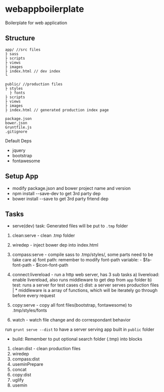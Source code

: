 # webappboilerplate

Boilerplate for web application

## Structure
```
app/ //src files
├ sass 
├ scripts
├ views
├ images
├ index.html // dev index
└
 
public/ //production files
├ styles
  ├ fonts
├ scripts
├ views
├ images
├ index.html // generated production index page

package.json
bower.json
Gruntfile.js
.gitignore
```
Default Deps
* jquery
* bootstrap
* fontawesome

## Setup App
* modify package.json and bower project name and version
* npm install --save-dev to get 3rd party dep
* bower install --save to get 3rd party frtend dep

## Tasks
* serve(dev) task:
Generated files will be put to `.tmp` folder
 1. clean:serve - clean .tmp folder
 2. wiredep - inject bower dep into index.html
 3. compass:serve - compile sass to .tmp/styles/, some parts need to be take care
    a) font path: remember to modify font-path variable: 
                  - $fa-font-path
                  - $icon-font-path
    
 4. connect:livereload - run a http web server, has 3 sub tasks
    a) livereload: enable livereload, also runs middleware to get dep from `app` folder
    b) test: runs a server for test cases
    c) dist: a server serves production files
    | * middleware is a array of functions, which will be iterately go through before every request
 5. copy:serve - copy all font files(bootstrap, fontawesome) to .tmp/styles/fonts
 6. watch - watch file change and do correspondant behavior

run `grunt serve --dist` to have a server serving app built in `public` folder

* build:
Remember to put optional search folder (.tmp) into <!-- build:js(.tmp) scripts/app.js --> <!-- build:css(.tmp) styles/main.css --> blocks
 1. clean:dist - clean production files
 2. wiredep
 3. compass:dist
 4. useminPrepare
 5. concat
 6. copy:dist
 7. uglify
 8. usemin
